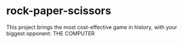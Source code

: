 # rock-paper-scissors
This project brings the most cost-effective game in history, with your biggest opponent: THE COMPUTER
